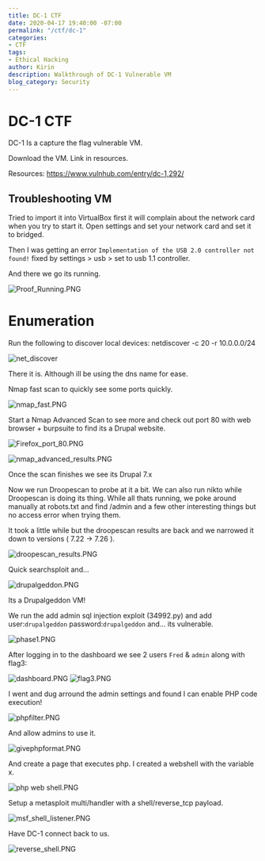 ```yaml
---
title: DC-1 CTF
date: 2020-04-17 19:40:00 -07:00
permalink: "/ctf/dc-1"
categories:
- CTF
tags:
- Ethical Hacking
author: Kirin
description: Walkthrough of DC-1 Vulnerable VM
blog_category: Security
---
```


# DC-1 CTF

DC-1 Is a capture the flag vulnerable VM.

Download the VM. Link in resources. 

Resources:
https://www.vulnhub.com/entry/dc-1,292/

## Troubleshooting VM

Tried to import it into VirtualBox first it will complain about the network card when you try to start it. Open settings and set your network card and set it to bridged.

Then I was getting an error `Implementation of the USB 2.0 controller not found!` fixed by settings > usb > set to usb 1.1 controller.

And there we go its running.

![Proof_Running.PNG](/uploads/Proof_Running.PNG "Proof_Running")

# Enumeration

Run the following to discover local devices:
    netdiscover -c 20 -r 10.0.0.0/24

![net_discover](/uploads/netdiscover.PNG "netdiscover")

There it is. Although ill be using the dns name for ease.

Nmap fast scan to quickly see some ports quickly.

![nmap_fast.PNG](/uploads/nmap_fast.PNG "nmap_fast")

Start a Nmap Advanced Scan to see more and check out port 80 with web browser + burpsuite to find its a Drupal website.

![Firefox_port_80.PNG](/uploads/Firefox_port_80.PNG "Firefox_port_80")

![nmap_advanced_results.PNG](/uploads/nmap_advanced_results.PNG "nmap_advanced_results")

Once the scan finishes we see its Drupal 7.x

Now we run Droopescan to probe at it a bit. We can also run nikto while Droopescan is doing its thing. While all thats running, we poke around manually at robots.txt and find /admin and a few other interesting things but no access error when trying them.

It took a little while but the droopescan results are back and we narrowed it down to versions ( 7.22 -> 7.26 ).

![droopescan_results.PNG](/uploads/droopescan_results.PNG "droopescan_results")

Quick searchsploit and...

![drupalgeddon.PNG](/uploads/drupalgeddon.PNG "drupalgeddon")

Its a Drupalgeddon VM!

We run the add admin sql injection exploit (34992.py) and add user:`drupalgeddon` password:`drupalgeddon` and... its vulnerable.

![phase1.PNG](/uploads/phase1.PNG "phase1")

After logging in to the dashboard we see 2 users `Fred` & `admin` along with flag3:

![dashboard.PNG](/uploads/dashboard.PNG "dashboard")
![flag3.PNG](/uploads/flag3.PNG "flag3")

I went and dug arround the admin settings and found I can enable PHP code execution!

![phpfilter.PNG](/uploads/phpfilter.PNG "phpfilter")

And allow admins to use it.

![givephpformat.PNG](/uploads/givephpformat.PNG "givephpformat")

And create a page that executes php. I created a webshell with the variable x.

![php web shell.PNG](/uploads/php%20web%20shell.PNG)

Setup a metasploit multi/handler with a shell/reverse_tcp payload.

![msf_shell_listener.PNG](/uploads/msf_shell_listener.PNG "msf_shell_listener")

Have DC-1 connect back to us.

![reverse_shell.PNG](/uploads/reverse_shell.PNG "reverse_shell")







